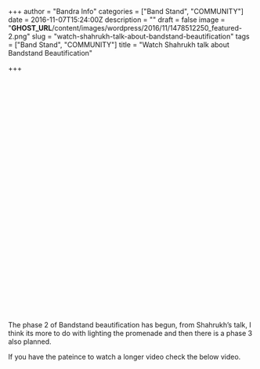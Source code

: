 +++
author = "Bandra Info"
categories = ["Band Stand", "COMMUNITY"]
date = 2016-11-07T15:24:00Z
description = ""
draft = false
image = "__GHOST_URL__/content/images/wordpress/2016/11/1478512250_featured-2.png"
slug = "watch-shahrukh-talk-about-bandstand-beautification"
tags = ["Band Stand", "COMMUNITY"]
title = "Watch Shahrukh talk about Bandstand Beautification"

+++


<div class="video-container" style="clear: both; text-align: center;"><iframe width="850" height="478" src="httpss://www.youtube.com/embed/LL3qDuZ-hI0?feature=oembed" frameborder="0" allowfullscreen></iframe></div>
<p dir="ltr">The phase 2 of Bandstand beautification has begun, from Shahrukh’s talk, I think its more to do with lighting the promenade and then there is a phase 3 also planned. </p>
<p dir="ltr">If you have the pateince to watch a longer video check the below video.</p>
<div class="video-container" style="clear: both; text-align: center;"><iframe width="850" height="478" src="httpss://www.youtube.com/embed/6vgGBFtVNAM?feature=oembed" frameborder="0" allowfullscreen></iframe></div>



